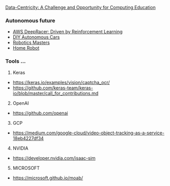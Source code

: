 
[Data-Centricity: A Challenge and Opportunity for Computing Education](https://cs.brown.edu/~sk/Publications/Papers/Published/kf-data-centric/paper.pdf)

### Autonomous future
* [AWS DeepRacer: Driven by Reinforcement Learning](https://www.aws.training/Details/eLearning?id=32143)
* [DIY Autonomous Cars](https://diyrobocars.com/)
* [Robotics Masters](https://www.roboticsmasters.co/)
* [Home Robot](https://ximpatico.com/)
  
### Tools ...

1. Keras
* https://keras.io/examples/vision/captcha_ocr/
* https://github.com/keras-team/keras-io/blob/master/call_for_contributions.md

2. OpenAI
* https://github.com/openai

3. GCP
* https://medium.com/google-cloud/video-object-tracking-as-a-service-18eb4227df34

4. NVIDIA
* https://developer.nvidia.com/isaac-sim

5. MICROSOFT
* https://microsoft.github.io/moab/

